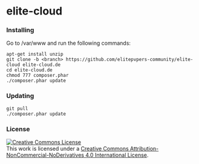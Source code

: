 # elite-cloud

### Installing
 
 Go to /var/www and run the following commands:
 
    apt-get install unzip
    git clone -b <branch> https://github.com/elitepvpers-community/elite-cloud elite-cloud.de
    cd elite-cloud.de
    chmod 777 composer.phar
    ./composer.phar update
  
### Updating

    git pull
    ./composer.phar update
  
### License

<a rel="license" href="http://creativecommons.org/licenses/by-nc-nd/4.0/"><img alt="Creative Commons License" style="border-width:0" src="https://i.creativecommons.org/l/by-nc-nd/4.0/88x31.png" /></a><br />This work is licensed under a <a rel="license" href="http://creativecommons.org/licenses/by-nc-nd/4.0/">Creative Commons Attribution-NonCommercial-NoDerivatives 4.0 International License</a>.
